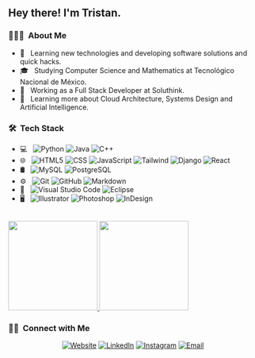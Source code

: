 <h2> Hey there! I'm Tristan.</h2>

<h3> 👨🏻‍💻 &nbsp;About Me </h3>

- 🤔 &nbsp; Learning new technologies and developing software solutions and quick hacks.
- 🎓 &nbsp; Studying Computer Science and Mathematics at Tecnológico Nacional de México.
- 💼 &nbsp; Working as a Full Stack Developer at Soluthink.
- 🌱 &nbsp; Learning more about Cloud Architecture, Systems Design and Artificial Intelligence.

<h3> 🛠 &nbsp;Tech Stack</h3>

- 💻 &nbsp;
  ![Python](https://img.shields.io/badge/-Python-333333?style=flat&logo=python)
  ![Java](https://img.shields.io/badge/-Java-333333?style=flat&logo=Java&logoColor=007396)
  ![C++](https://img.shields.io/badge/-C++-333333?style=flat&logo=C%2B%2B&logoColor=00599C)
- 🌐 &nbsp;
  ![HTML5](https://img.shields.io/badge/-HTML5-333333?style=flat&logo=HTML5)
  ![CSS](https://img.shields.io/badge/-CSS-333333?style=flat&logo=CSS3&logoColor=1572B6)
  ![JavaScript](https://img.shields.io/badge/-JavaScript-333333?style=flat&logo=javascript)
  ![Tailwind](https://img.shields.io/badge/Tailwind_CSS-333333?style=flat&logo=tailwind-css&logoColor=blue)
  ![Django](https://img.shields.io/badge/Django-333333?style=flat&logo=django&logoColor=green)
  ![React](https://img.shields.io/badge/-React-333333?style=flat&logo=react)
- 🛢 &nbsp;
  ![MySQL](https://img.shields.io/badge/-MySQL-333333?style=flat&logo=mysql)
  ![PostgreSQL](https://img.shields.io/badge/-PostgreSQL-333333?style=flat&logo=postgresql)
- ⚙️ &nbsp;
  ![Git](https://img.shields.io/badge/-Git-333333?style=flat&logo=git)
  ![GitHub](https://img.shields.io/badge/-GitHub-333333?style=flat&logo=github)
  ![Markdown](https://img.shields.io/badge/-Markdown-333333?style=flat&logo=markdown)
- 🔧 &nbsp;
  ![Visual Studio Code](https://img.shields.io/badge/-Visual%20Studio%20Code-333333?style=flat&logo=visual-studio-code&logoColor=007ACC)
  ![Eclipse](https://img.shields.io/badge/-Eclipse-333333?style=flat&logo=eclipse-ide&logoColor=2C2255)
- 🖥 &nbsp;
  ![Illustrator](https://img.shields.io/badge/-Illustrator-333333?style=flat&logo=adobe-illustrator)
  ![Photoshop](https://img.shields.io/badge/-Photoshop-333333?style=flat&logo=adobe-photoshop)
  ![InDesign](https://img.shields.io/badge/-InDesign-333333?style=flat&logo=adobe-indesign)

<br/>

<a href="https://github.com/TristanLinoD">
  <img height="180em" src="https://github-readme-stats.vercel.app/api?username=TristanLinoD&theme=buefy&show_icons=true" />
  <img height="180em" src="https://github-readme-stats.vercel.app/api/top-langs/?username=TristanLinoD&theme=buefy&layout=compact" />
</a>

<br/>

<h3> 🤝🏻 &nbsp;Connect with Me </h3>

<p align="center">
<a href=""><img alt="Website" src="https://img.shields.io/badge/Website-www.tristanlino.com-blue?style=flat-square&logo=google-chrome"></a>
<a href=""><img alt="LinkedIn" src="https://img.shields.io/badge/LinkedIn-TristanLino-blue?style=flat-square&logo=linkedin"></a>
<a href=""><img alt="Instagram" src="https://img.shields.io/badge/Instagram-TristanLino-blue?style=flat-square&logo=instagram"></a>
<a href="mailto:tristan.a.lino@gmail.com"><img alt="Email" src="https://img.shields.io/badge/Email-tristan.a.lino@gmail.com-blue?style=flat-square&logo=gmail"></a>
</p>
